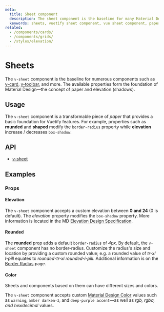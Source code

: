 ```yaml
---
meta:
  title: Sheet component
  description: The sheet component is the baseline for many Material Design implementations used in Vuetify.
  keywords: sheets, vuetify sheet component, vue sheet component, paper, material design paper, material design sheets
related:
  - /components/cards/
  - /components/grids/
  - /styles/elevation/
---
```


# Sheets

The `v-sheet` component is the baseline for numerous components such as [v-card](/components/cards/), [v-toolbar](/components/toolbars/), and more. The available properties form the foundation of Material Design—the concept of paper and elevation (shadows).

<entry-ad />

## Usage

The `v-sheet` component is a transformable piece of _paper_ that provides a basic foundation for Vuetify features. For example, properties such as **rounded** and **shaped** modify the `border-radius` property while **elevation** increase / decreases `box-shadow`.

<usage name="v-sheet" />

## API

- [v-sheet](/api/v-sheet)

## Examples

### Props

#### Elevation

The `v-sheet` component accepts a custom elevation between **0 and 24** (0 is default). The *elevation* property modifies the `box-shadow` property. More information is located in the MD [Elevation Design Specification](https://material.io/design/environment/elevation.html).

<example file="v-sheet/prop-elevation" />

#### Rounded

The **rounded** prop adds a default `border-radius` of _4px_. By default, the `v-sheet` component has no border-radius. Customize the radius's size and location by providing a custom rounded value; e.g. a rounded value of *tr-xl l-pill* equates to *rounded-tr-xl rounded-l-pill*. Additional information is on the [Border Radius](/styles/border-radius/) page.

<example file="v-sheet/prop-rounded" />

#### Color

Sheets and components based on them can have different sizes and colors.

The `v-sheet` component accepts custom [Material Design Color](/styles/colors/) values such as `warning`, `amber darken-3`, and `deep-purple accent`—as well as *rgb, rgba, and hexidecimal* values.

<example file="v-sheet/prop-color" />

<backmatter />
